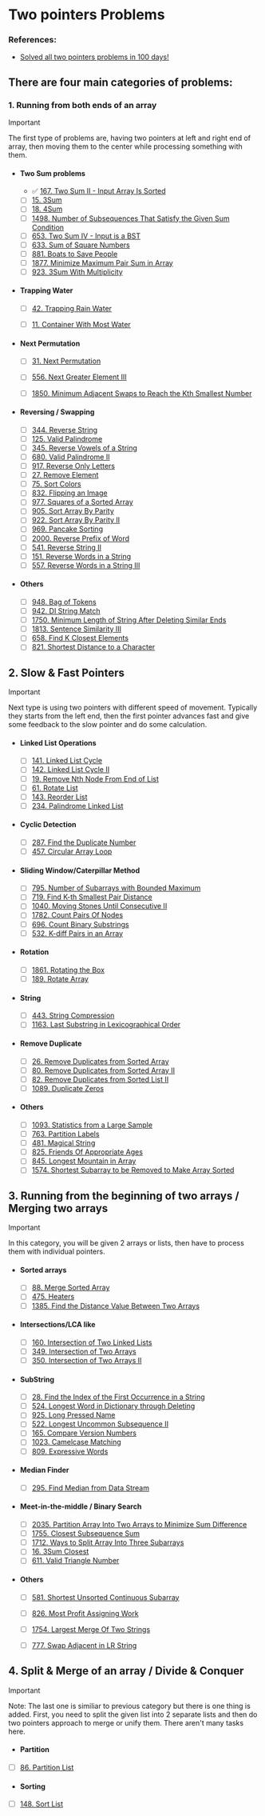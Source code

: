 # Two pointers Problems

### References:
- [Solved all two pointers problems in 100 days!](https://leetcode.com/discuss/study-guide/1688903/Solved-all-two-pointers-problems-in-100-days)

## There are four main categories of problems:
   ###  1. Running from both ends of an array   
   > [!IMPORTANT]
   > The first type of problems are, having two pointers at left and right end of array, then moving them to the center while processing something with them.
      
   - #### Two Sum problems
      - :white_check_mark: [167. Two Sum II - Input Array Is Sorted](https://leetcode.com/problems/two-sum-ii-input-array-is-sorted/)
      - [ ] [15. 3Sum](https://leetcode.com/problems/3sum/)
      - [ ] [18. 4Sum](https://leetcode.com/problems/4sum/)
      - [ ] [1498. Number of Subsequences That Satisfy the Given Sum Condition](https://leetcode.com/problems/number-of-subsequences-that-satisfy-the-given-sum-condition/)
      - [ ] [653. Two Sum IV - Input is a BST](https://leetcode.com/problems/two-sum-iv-input-is-a-bst/)
      - [ ] [633. Sum of Square Numbers](https://leetcode.com/problems/sum-of-square-numbers/)
      - [ ] [881. Boats to Save People](https://leetcode.com/problems/boats-to-save-people/)
      - [ ] [1877. Minimize Maximum Pair Sum in Array](https://leetcode.com/problems/minimize-maximum-pair-sum-in-array/)
      - [ ] [923. 3Sum With Multiplicity](https://leetcode.com/problems/3sum-with-multiplicity/)
   
   - #### Trapping Water
      - [ ] [42. Trapping Rain Water](https://leetcode.com/problems/trapping-rain-water/)
      - [ ] [11. Container With Most Water](https://leetcode.com/problems/container-with-most-water/)
   
   
   - #### Next Permutation
      - [ ] [31. Next Permutation](https://leetcode.com/problems/next-permutation/)
      - [ ] [556. Next Greater Element III](https://leetcode.com/problems/next-greater-element-iii/)
      - [ ] [1850. Minimum Adjacent Swaps to Reach the Kth Smallest Number](https://leetcode.com/problems/minimum-adjacent-swaps-to-reach-the-kth-smallest-number/)
   
   
   - #### Reversing / Swapping
      - [ ] [344. Reverse String](https://leetcode.com/problems/reverse-string/)
      - [ ] [125. Valid Palindrome](https://leetcode.com/problems/valid-palindrome/)
      - [ ] [345. Reverse Vowels of a String](https://leetcode.com/problems/reverse-vowels-of-a-string/)
      - [ ] [680. Valid Palindrome II](https://leetcode.com/problems/valid-palindrome-ii/)
      - [ ] [917. Reverse Only Letters](https://leetcode.com/problems/reverse-only-letters/)
      - [ ] [27. Remove Element](https://leetcode.com/problems/remove-element/)
      - [ ] [75. Sort Colors](https://leetcode.com/problems/sort-colors/)
      - [ ] [832. Flipping an Image](https://leetcode.com/problems/flipping-an-image/)
      - [ ] [977. Squares of a Sorted Array](https://leetcode.com/problems/squares-of-a-sorted-array/)
      - [ ] [905. Sort Array By Parity](https://leetcode.com/problems/sort-array-by-parity/)
      - [ ] [922. Sort Array By Parity II](https://leetcode.com/problems/sort-array-by-parity-ii/)
      - [ ] [969. Pancake Sorting](https://leetcode.com/problems/pancake-sorting/)
      - [ ] [2000. Reverse Prefix of Word](https://leetcode.com/problems/reverse-prefix-of-word/)
      - [ ] [541. Reverse String II](https://leetcode.com/problems/reverse-string-ii/)
      - [ ] [151. Reverse Words in a String](https://leetcode.com/problems/reverse-words-in-a-string/)
      - [ ] [557. Reverse Words in a String III](https://leetcode.com/problems/reverse-words-in-a-string-iii/)
   
   - #### Others
      - [ ] [948. Bag of Tokens](https://leetcode.com/problems/bag-of-tokens/)
      - [ ] [942. DI String Match](https://leetcode.com/problems/di-string-match/)
      - [ ] [1750. Minimum Length of String After Deleting Similar Ends](https://leetcode.com/problems/minimum-length-of-string-after-deleting-similar-ends/)
      - [ ] [1813. Sentence Similarity III](https://leetcode.com/problems/sentence-similarity-iii/)
      - [ ] [658. Find K Closest Elements](https://leetcode.com/problems/find-k-closest-elements/)
      - [ ] [821. Shortest Distance to a Character](https://leetcode.com/problems/shortest-distance-to-a-character/)

   ## 2. Slow & Fast Pointers
   > [!IMPORTANT]
   > Next type is using two pointers with different speed of movement. Typically they starts from the left end, then the first pointer advances fast and give some feedback to the slow pointer and do some calculation.

   - #### Linked List Operations
      - [ ] [141. Linked List Cycle](https://leetcode.com/problems/linked-list-cycle/)
      - [ ] [142. Linked List Cycle II](https://leetcode.com/problems/linked-list-cycle-ii/)
      - [ ] [19. Remove Nth Node From End of List](https://leetcode.com/problems/remove-nth-node-from-end-of-list/)
      - [ ] [61. Rotate List](https://leetcode.com/problems/rotate-list/)
      - [ ] [143. Reorder List](https://leetcode.com/problems/reorder-list/)
      - [ ] [234. Palindrome Linked List](https://leetcode.com/problems/palindrome-linked-list/)

   - #### Cyclic Detection
      - [ ] [287. Find the Duplicate Number](https://leetcode.com/problems/find-the-duplicate-number/)
      - [ ] [457. Circular Array Loop](https://leetcode.com/problems/circular-array-loop/)

   - #### Sliding Window/Caterpillar Method
      - [ ] [795. Number of Subarrays with Bounded Maximum](https://leetcode.com/problems/number-of-subarrays-with-bounded-maximum/)
      - [ ] [719. Find K-th Smallest Pair Distance](https://leetcode.com/problems/find-k-th-smallest-pair-distance/)
      - [ ] [1040. Moving Stones Until Consecutive II](https://leetcode.com/problems/moving-stones-until-consecutive-ii/)
      - [ ] [1782. Count Pairs Of Nodes](https://leetcode.com/problems/count-pairs-of-nodes/)
      - [ ] [696. Count Binary Substrings](https://leetcode.com/problems/count-binary-substrings/)
      - [ ] [532. K-diff Pairs in an Array](https://leetcode.com/problems/k-diff-pairs-in-an-array/) 

   - #### Rotation
      - [ ] [1861. Rotating the Box](https://leetcode.com/problems/rotating-the-box/)
      - [ ] [189. Rotate Array](https://leetcode.com/problems/rotate-array/)

   - #### String
      - [ ] [443. String Compression](https://leetcode.com/problems/string-compression/)
      - [ ] [1163. Last Substring in Lexicographical Order](https://leetcode.com/problems/last-substring-in-lexicographical-order/)

   - #### Remove Duplicate
      - [ ] [26. Remove Duplicates from Sorted Array](https://leetcode.com/problems/remove-duplicates-from-sorted-array/)
      - [ ] [80. Remove Duplicates from Sorted Array II](https://leetcode.com/problems/remove-duplicates-from-sorted-array-ii/)
      - [ ] [82. Remove Duplicates from Sorted List II](https://leetcode.com/problems/remove-duplicates-from-sorted-list-ii/)
      - [ ] [1089. Duplicate Zeros](https://leetcode.com/problems/duplicate-zeros/)

   - #### Others
      - [ ] [1093. Statistics from a Large Sample](https://leetcode.com/problems/statistics-from-a-large-sample/)
      - [ ] [763. Partition Labels](https://leetcode.com/problems/partition-labels/)
      - [ ] [481. Magical String](https://leetcode.com/problems/magical-string/)
      - [ ] [825. Friends Of Appropriate Ages](https://leetcode.com/problems/friends-of-appropriate-ages/)
      - [ ] [845. Longest Mountain in Array](https://leetcode.com/problems/longest-mountain-in-array/)
      - [ ] [1574. Shortest Subarray to be Removed to Make Array Sorted](https://leetcode.com/problems/shortest-subarray-to-be-removed-to-make-array-sorted/)

   ## 3. Running from the beginning of two arrays / Merging two arrays
   > [!IMPORTANT]
   > In this category, you will be given 2 arrays or lists, then have to process them with individual pointers.

   - #### Sorted arrays
      - [ ] [88. Merge Sorted Array](https://leetcode.com/problems/merge-sorted-array/)
      - [ ] [475. Heaters](https://leetcode.com/problems/heaters/)
      - [ ] [1385. Find the Distance Value Between Two Arrays](https://leetcode.com/problems/find-the-distance-value-between-two-arrays/)

   - #### Intersections/LCA like
      - [ ] [160. Intersection of Two Linked Lists](https://leetcode.com/problems/intersection-of-two-linked-lists/)
      - [ ] [349. Intersection of Two Arrays](https://leetcode.com/problems/intersection-of-two-arrays/)
      - [ ] [350. Intersection of Two Arrays II](https://leetcode.com/problems/intersection-of-two-arrays-ii/)

   - #### SubString
      - [ ] [28. Find the Index of the First Occurrence in a String](https://leetcode.com/problems/implement-strstr/)
      - [ ] [524. Longest Word in Dictionary through Deleting](https://leetcode.com/problems/longest-word-in-dictionary-through-deleting/)
      - [ ] [925. Long Pressed Name](https://leetcode.com/problems/long-pressed-name/)
      - [ ] [522. Longest Uncommon Subsequence II](https://leetcode.com/problems/longest-uncommon-subsequence-ii/)
      - [ ] [165. Compare Version Numbers](https://leetcode.com/problems/compare-version-numbers/)
      - [ ] [1023. Camelcase Matching](https://leetcode.com/problems/camelcase-matching/)
      - [ ] [809. Expressive Words](https://leetcode.com/problems/expressive-words/)

   - #### Median Finder
      - [ ] [295. Find Median from Data Stream](https://leetcode.com/problems/find-median-from-data-stream/)

   - #### Meet-in-the-middle / Binary Search
      - [ ] [2035. Partition Array Into Two Arrays to Minimize Sum Difference](https://leetcode.com/problems/partition-array-into-two-arrays-to-minimize-sum-difference/)
      - [ ] [1755. Closest Subsequence Sum](https://leetcode.com/problems/closest-subsequence-sum/)
      - [ ] [1712. Ways to Split Array Into Three Subarrays](https://leetcode.com/problems/ways-to-split-array-into-three-subarrays/)
      - [ ] [16. 3Sum Closest](https://leetcode.com/problems/3sum-closest/)
      - [ ] [611. Valid Triangle Number](https://leetcode.com/problems/valid-triangle-number/)

   - #### Others
      - [ ] [581. Shortest Unsorted Continuous Subarray](https://leetcode.com/problems/shortest-unsorted-continuous-subarray/)
      - [ ] [826. Most Profit Assigning Work](https://leetcode.com/problems/most-profit-assigning-work/)
      - [ ] [1754. Largest Merge Of Two Strings](https://leetcode.com/problems/largest-merge-of-two-strings/)
      - [ ] [777. Swap Adjacent in LR String](https://leetcode.com/problems/swap-adjacent-in-lr-string/)


   ## 4. Split & Merge of an array / Divide & Conquer
   > [!IMPORTANT]
   > Note: The last one is similiar to previous category but there is one thing is added. First, you need to split the given list into 2 separate lists and then do two pointers approach to merge or unify them. There aren't many tasks here.

   - #### Partition
   - [ ] [86. Partition List](https://leetcode.com/problems/partition-list/)
   - #### Sorting
   - [ ] [148. Sort List](https://leetcode.com/problems/sort-list/)
     


